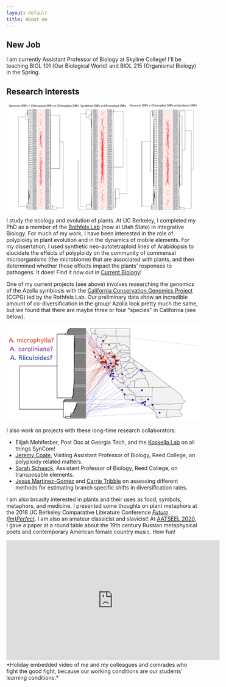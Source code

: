```yaml
---
layout: default
title: About me
---
```

## New Job
I am currently Assistant Professor of Biology at Skyline College! I'll be teaching BIOL 101 (Our Biological World) and BIOL 215 (Organismal Biology) in the Spring. 

## Research Interests
<img src="/images/azollaprelim.jpg" alt="CCPG Azolla Project" style="width:700px">

I study the ecology and evolution of plants. At UC Berkeley, I completed my PhD as a member of the [Rothfels Lab](https://rothfelslab.org) (now at Utah State) in Integrative Biology. For much of my work, I have been interested in the role of polyploidy in plant evolution and in the dynamics of mobile elements. For my dissertation, I used synthetic neo-autotetraploid lines of Arabidopsis to elucidate the effects of polyploidy on the community of commensal microorganisms (the microbiome) that are associated with plants, and then determined whether these effects impact the plants’ responses to pathogens. It does! Find it now out in [Current Biology](https://www.sciencedirect.com/science/article/abs/pii/S0960982222007746)!

One of my current projects (see above) involves researching the genomics of the Azolla symbiosis with the [California Conservation Genomics Project](https://www.ccgproject.org) (CCPG) led by the Rothfels Lab. Our preliminary data show an incredible amount of co-diversification in the group! Azolla look pretty much the same, but we found that there are maybe three or four "species" in California (see below). 

<img src="/images/azollamap.jpg" alt="Azolla map" style="width:700px">

I also work on projects with these long-time research collaborators:
- Elijah Mehlferber, Post Doc at Georgia Tech, and the [Koskella Lab](https://naturesmicrocosm.com) on all things SynCom! 
- [Jeremy Coate](https://sites.google.com/site/coatejeremy/), Visiting Assistant Professor of Biology, Reed College, on polyploidy related matters.
- [Sarah Schaack](https://sites.google.com/site/schaackwork/), Assistant Professor of Biology, Reed College, on transposable elements. 
- [Jesus Martinez-Gomez](https://jesusthebotanist.github.io/) and [Carrie Tribble](https://carrietribble.weebly.com/) on assessing different methods for estimating branch specific shifts in diversification rates. 

I am also broadly interested in plants and their uses as food, symbols, metaphors, and medicine.
I presented some thoughts on plant metaphors at the 2018 UC Berkeley Comparative Literature Conference [*Future (Im)Perfect*](https://futureimperfectconf.wordpress.com/).
I am also an amateur classicist and slavicist! At [AATSEEL 2020](https://www.aatseel.org/program), I gave a paper at a round table about the 19th century Russian metaphysical poets and contemporary American female country music. How fun!

<iframe width="560" height="315" src="https://www.youtube.com/embed/8wsjlsghPH8" frameborder="0" allow="accelerometer; autoplay; encrypted-media; gyroscope; picture-in-picture" allowfullscreen></iframe>
*Holiday embedded video of me and my colleagues and comrades who fight the good fight, because our working conditions are our students' learning conditions.*
